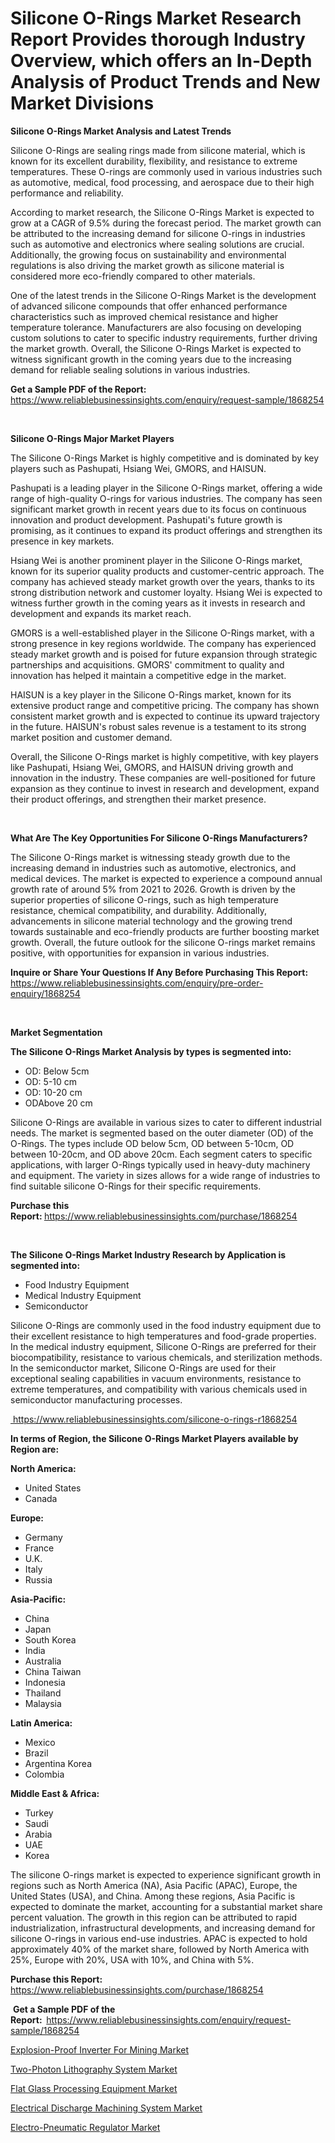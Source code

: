 <p><h1>Silicone O-Rings Market Research Report Provides thorough Industry Overview, which offers an In-Depth Analysis of Product Trends and New Market Divisions</h1></p><p><strong>Silicone O-Rings Market Analysis and Latest Trends</strong></p>
<p><p>Silicone O-Rings are sealing rings made from silicone material, which is known for its excellent durability, flexibility, and resistance to extreme temperatures. These O-rings are commonly used in various industries such as automotive, medical, food processing, and aerospace due to their high performance and reliability.</p><p>According to market research, the Silicone O-Rings Market is expected to grow at a CAGR of 9.5% during the forecast period. The market growth can be attributed to the increasing demand for silicone O-rings in industries such as automotive and electronics where sealing solutions are crucial. Additionally, the growing focus on sustainability and environmental regulations is also driving the market growth as silicone material is considered more eco-friendly compared to other materials.</p><p>One of the latest trends in the Silicone O-Rings Market is the development of advanced silicone compounds that offer enhanced performance characteristics such as improved chemical resistance and higher temperature tolerance. Manufacturers are also focusing on developing custom solutions to cater to specific industry requirements, further driving the market growth. Overall, the Silicone O-Rings Market is expected to witness significant growth in the coming years due to the increasing demand for reliable sealing solutions in various industries.</p></p>
<p><strong>Get a Sample PDF of the Report:&nbsp;</strong> <a href="https://www.reliablebusinessinsights.com/enquiry/request-sample/1868254">https://www.reliablebusinessinsights.com/enquiry/request-sample/1868254</a></p>
<p>&nbsp;</p>
<p><strong>Silicone O-Rings Major Market Players</strong></p>
<p><p>The Silicone O-Rings Market is highly competitive and is dominated by key players such as Pashupati, Hsiang Wei, GMORS, and HAISUN.</p><p>Pashupati is a leading player in the Silicone O-Rings market, offering a wide range of high-quality O-rings for various industries. The company has seen significant market growth in recent years due to its focus on continuous innovation and product development. Pashupati's future growth is promising, as it continues to expand its product offerings and strengthen its presence in key markets.</p><p>Hsiang Wei is another prominent player in the Silicone O-Rings market, known for its superior quality products and customer-centric approach. The company has achieved steady market growth over the years, thanks to its strong distribution network and customer loyalty. Hsiang Wei is expected to witness further growth in the coming years as it invests in research and development and expands its market reach.</p><p>GMORS is a well-established player in the Silicone O-Rings market, with a strong presence in key regions worldwide. The company has experienced steady market growth and is poised for future expansion through strategic partnerships and acquisitions. GMORS' commitment to quality and innovation has helped it maintain a competitive edge in the market.</p><p>HAISUN is a key player in the Silicone O-Rings market, known for its extensive product range and competitive pricing. The company has shown consistent market growth and is expected to continue its upward trajectory in the future. HAISUN's robust sales revenue is a testament to its strong market position and customer demand.</p><p>Overall, the Silicone O-Rings market is highly competitive, with key players like Pashupati, Hsiang Wei, GMORS, and HAISUN driving growth and innovation in the industry. These companies are well-positioned for future expansion as they continue to invest in research and development, expand their product offerings, and strengthen their market presence.</p></p>
<p>&nbsp;</p>
<p><strong>What Are The Key Opportunities For Silicone O-Rings Manufacturers?</strong></p>
<p><p>The Silicone O-Rings market is witnessing steady growth due to the increasing demand in industries such as automotive, electronics, and medical devices. The market is expected to experience a compound annual growth rate of around 5% from 2021 to 2026. Growth is driven by the superior properties of silicone O-rings, such as high temperature resistance, chemical compatibility, and durability. Additionally, advancements in silicone material technology and the growing trend towards sustainable and eco-friendly products are further boosting market growth. Overall, the future outlook for the silicone O-rings market remains positive, with opportunities for expansion in various industries.</p></p>
<p><strong>Inquire or Share Your Questions If Any Before Purchasing This Report:</strong> <a href="https://www.reliablebusinessinsights.com/enquiry/pre-order-enquiry/1868254">https://www.reliablebusinessinsights.com/enquiry/pre-order-enquiry/1868254</a></p>
<p>&nbsp;</p>
<p><strong>Market Segmentation</strong></p>
<p><strong>The Silicone O-Rings Market Analysis by types is segmented into:</strong></p>
<p><ul><li>OD: Below 5cm</li><li>OD: 5-10 cm</li><li>OD: 10-20 cm</li><li>ODAbove 20 cm</li></ul></p>
<p><p>Silicone O-Rings are available in various sizes to cater to different industrial needs. The market is segmented based on the outer diameter (OD) of the O-Rings. The types include OD below 5cm, OD between 5-10cm, OD between 10-20cm, and OD above 20cm. Each segment caters to specific applications, with larger O-Rings typically used in heavy-duty machinery and equipment. The variety in sizes allows for a wide range of industries to find suitable silicone O-Rings for their specific requirements.</p></p>
<p><strong>Purchase this Report:&nbsp;</strong><a href="https://www.reliablebusinessinsights.com/purchase/1868254">https://www.reliablebusinessinsights.com/purchase/1868254</a></p>
<p>&nbsp;</p>
<p><strong>The Silicone O-Rings Market Industry Research by Application is segmented into:</strong></p>
<p><ul><li>Food Industry Equipment</li><li>Medical Industry Equipment</li><li>Semiconductor</li></ul></p>
<p><p>Silicone O-Rings are commonly used in the food industry equipment due to their excellent resistance to high temperatures and food-grade properties. In the medical industry equipment, Silicone O-Rings are preferred for their biocompatibility, resistance to various chemicals, and sterilization methods. In the semiconductor market, Silicone O-Rings are used for their exceptional sealing capabilities in vacuum environments, resistance to extreme temperatures, and compatibility with various chemicals used in semiconductor manufacturing processes.</p></p>
<p><a href="https://www.reliablebusinessinsights.com/silicone-o-rings-r1868254">&nbsp;https://www.reliablebusinessinsights.com/silicone-o-rings-r1868254</a></p>
<p><strong>In terms of Region, the Silicone O-Rings Market Players available by Region are:</strong></p>
<p>
    <p> <strong> North America: </strong>
        <ul>
            <li>United States</li>
            <li>Canada</li>
        </ul>
        </p> 
    <p> <strong> Europe: </strong>
        <ul>
            <li>Germany</li>
            <li>France</li>
            <li>U.K.</li>
            <li>Italy</li>
            <li>Russia</li>
        </ul>
        </p> 
    <p> <strong> Asia-Pacific: </strong>
        <ul>
            <li>China</li>
            <li>Japan</li>
            <li>South Korea</li>
            <li>India</li>
            <li>Australia</li>
            <li>China Taiwan</li>
            <li>Indonesia</li>
            <li>Thailand</li>
            <li>Malaysia</li>
        </ul>
        </p> 
    <p> <strong> Latin America: </strong>
        <ul>
            <li>Mexico</li>
            <li>Brazil</li>
            <li>Argentina Korea</li>
            <li>Colombia</li>
        </ul>
        </p> 
    <p> <strong> Middle East & Africa: </strong>
        <ul>
            <li>Turkey</li>
            <li>Saudi</li>
            <li>Arabia</li>
            <li>UAE</li>
            <li>Korea</li>
        </ul>
    </p>
    </p>
<p><p>The silicone O-rings market is expected to experience significant growth in regions such as North America (NA), Asia Pacific (APAC), Europe, the United States (USA), and China. Among these regions, Asia Pacific is expected to dominate the market, accounting for a substantial market share percent valuation. The growth in this region can be attributed to rapid industrialization, infrastructural developments, and increasing demand for silicone O-rings in various end-use industries. APAC is expected to hold approximately 40% of the market share, followed by North America with 25%, Europe with 20%, USA with 10%, and China with 5%.</p></p>
<p><strong>Purchase this Report: </strong><a href="https://www.reliablebusinessinsights.com/purchase/1868254">https://www.reliablebusinessinsights.com/purchase/1868254</a></p>
<p>&nbsp;<strong>Get a Sample PDF of the Report:&nbsp;&nbsp;</strong><a href="https://www.reliablebusinessinsights.com/enquiry/request-sample/1868254">https://www.reliablebusinessinsights.com/enquiry/request-sample/1868254</a></p>
<p><strong></strong></p>
<p><p><a href="https://github.com/vimar16th/Market-Research-Report-List-6/blob/main/explosion-proof-inverter-for-mining-market.md">Explosion-Proof Inverter For Mining Market</a></p><p><a href="https://github.com/dylanObrien626/Market-Research-Report-List-1/blob/main/two-photon-lithography-system-market.md">Two-Photon Lithography System Market</a></p><p><a href="https://github.com/luckyshygirl/Market-Research-Report-List-6/blob/main/flat-glass-processing-equipment-market.md">Flat Glass Processing Equipment Market</a></p><p><a href="https://github.com/qndifksd5/Market-Research-Report-List-1/blob/main/electrical-discharge-machining-system-market.md">Electrical Discharge Machining System Market</a></p><p><a href="https://github.com/JameTravis/Market-Research-Report-List-6/blob/main/electro-pneumatic-regulator-market.md">Electro-Pneumatic Regulator Market</a></p></p>